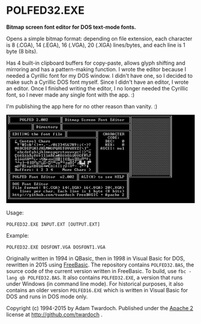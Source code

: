 # POLFED32.EXE

**Bitmap screen font editor for DOS text-mode fonts.**

Opens a simple bitmap format: depending on file extension, each character is 8 (.CGA), 14 (.EGA), 16 (.VGA), 20 (.XGA) lines/bytes, and each line is 1 byte (8 bits). 

Has 4 built-in clipboard buffers for copy-paste, allows glyph shifting and mirroring and has a pattern-making function. I wrote the editor because I needed a Cyrillic font for my DOS window. I didn't have one, so I decided to make such a Cyrillic DOS font myself. Since I didn't have an editor, I wrote an editor. Once I finished writing the editor, I no longer needed the Cyrillic font, so I never made any single font with the app. :) 

I'm publishing the app here for no other reason than vanity. :)  

![alt text](POLFED32.GIF "POLFED32.GIF")

Usage:
```
POLFED32.EXE INPUT.EXT [OUTPUT.EXT]
```
Example:
```
POLFED32.EXE DOSFONT.VGA DOSFONT1.VGA
```

Originally written in 1994 in QBasic, then in 1998 in Visual Basic for DOS, rewritten in 2015 using [FreeBasic](http://www.freebasic.net/). The repository contains `POLFED32.BAS`, the source code of the current version written in FreeBasic. To build, use `fbc -lang qb POLFED32.BAS`. It also contains `POLFED32.EXE`, a version that runs under Windows (in command line mode). For historical purposes, it also contains an older version `POLFED16.EXE` which is written in Visual Basic for DOS and runs in DOS mode only. 

Copyright (c) 1994-2015 by Adam Twardoch. Published under the [Apache 2](/LICENSE) license at http://github.com/twardoch . 
